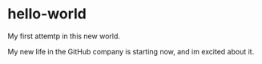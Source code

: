 # hello-world
My first attemtp in this new world.

My new life in the GitHub company is starting now, and im excited about it.
